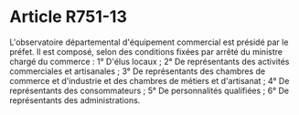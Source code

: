 # Article R751-13

L'observatoire départemental d'équipement commercial est présidé par le préfet.   Il est composé, selon des conditions fixées par arrêté du ministre chargé du commerce :   1° D'élus locaux ;   2° De représentants des activités commerciales et artisanales ;   3° De représentants des chambres de commerce et d'industrie et des chambres de métiers et d'artisanat ;   4° De représentants des consommateurs ;   5° De personnalités qualifiées ;   6° De représentants des administrations.